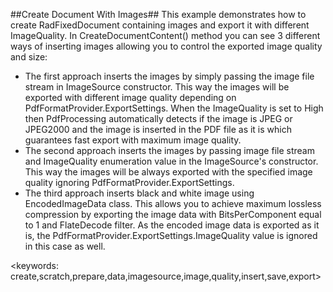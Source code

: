 ##Create Document With Images##
This example demonstrates how to create RadFixedDocument containing images and export it with different ImageQuality. In CreateDocumentContent() method you can see 3 different ways of inserting images allowing you to control the exported image quality and size:
 - The first approach inserts the images by simply passing the image file stream in ImageSource constructor. This way the images will be exported with different image quality depending on PdfFormatProvider.ExportSettings. When the ImageQuality is set to High then PdfProcessing automatically detects if the image is JPEG or JPEG2000 and the image is inserted in the PDF file as it is which guarantees fast export with maximum image quality.
 - The second approach inserts the images by passing image file stream and ImageQuality enumeration value in the ImageSource's constructor. This way the images will be always exported with the specified image quality ignoring PdfFormatProvider.ExportSettings.
 - The third approach inserts black and white image using EncodedImageData class. This allows you to achieve maximum lossless compression by exporting the image data with BitsPerComponent equal to 1 and FlateDecode filter. As the encoded image data is exported as it is, the PdfFormatProvider.ExportSettings.ImageQuality value is ignored in this case as well.

 <keywords: create,scratch,prepare,data,imagesource,image,quality,insert,save,export>